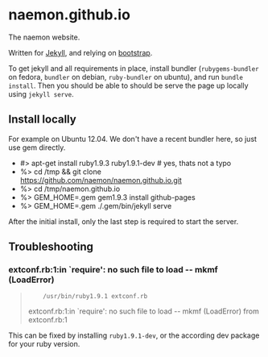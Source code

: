 naemon.github.io
================

The naemon website.

Written for [Jekyll](http://jekyllrb.com/), and relying on [bootstrap](http://getbootstrap.com/).

To get jekyll and all requirements in place, install bundler (`rubygems-bundler` on fedora, `bundler` on debian, `ruby-bundler` on ubuntu), and run `bundle install`. Then you should be able to should be serve the page up locally using `jekyll serve`.


Install locally
---------------
For example on Ubuntu 12.04. We don't have a recent bundler here, so just use
gem directly.

  * #> apt-get install ruby1.9.3 ruby1.9.1-dev   # yes, thats not a typo
  * %> cd /tmp && git clone https://github.com/naemon/naemon.github.io.git
  * %> cd /tmp/naemon.github.io
  * %> GEM_HOME=.gem gem1.9.3 install github-pages
  * %> GEM_HOME=.gem ./.gem/bin/jekyll serve

After the initial install, only the last step is required to start the server.


Troubleshooting
---------------

### extconf.rb:1:in `require': no such file to load -- mkmf (LoadError)

>         /usr/bin/ruby1.9.1 extconf.rb
> extconf.rb:1:in `require': no such file to load -- mkmf (LoadError)
>         from extconf.rb:1

This can be fixed by installing `ruby1.9.1-dev`, or the according dev package for your ruby version.
